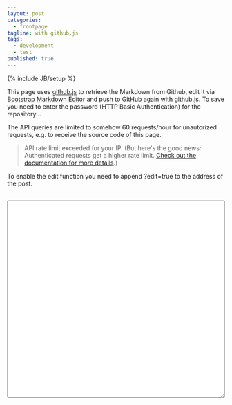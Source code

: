 ```yaml
---
layout: post
categories: 
  - frontpage
tagline: with github.js
tags: 
  - development
  - test
published: true
---
```


{% include JB/setup %}

This page uses [github.js](https://github.com/michael/github) to retrieve the Markdown from Github, edit it via  [Bootstrap Markdown Editor](http://toopay.github.io/bootstrap-markdown) and push to GitHub again with github.js. To save you need to enter the password (HTTP Basic Authentication) for the repository... 

The API queries are limited to somehow 60 requests/hour for unautorized requests, e.g. to receive the source code of this page.

> API rate limit exceeded for your IP. (But here's the good news: Authenticated requests get a higher rate limit. [Check out the documentation for more details](http://developer.github.com/v3/#rate-limiting).)

To enable the edit function you need to append ?edit=true to the address of the post.

<div id="path" style="visibility:hidden">{{page.path}}</div>
<textarea rows="30" data-provide="markdown" data-iconlibrary="fa" data-savable="true" style="width:100%" id="content">
</textarea>